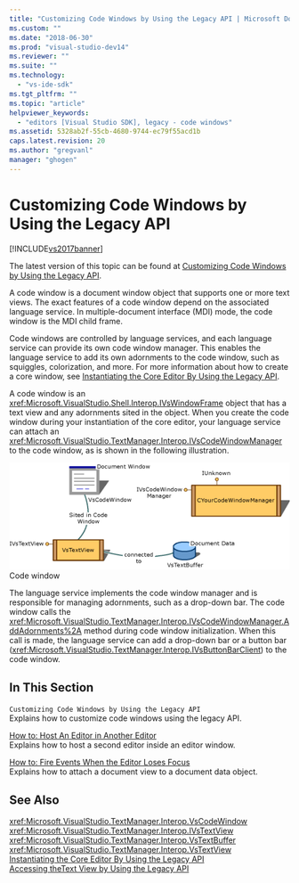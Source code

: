 ```yaml
---
title: "Customizing Code Windows by Using the Legacy API | Microsoft Docs"
ms.custom: ""
ms.date: "2018-06-30"
ms.prod: "visual-studio-dev14"
ms.reviewer: ""
ms.suite: ""
ms.technology: 
  - "vs-ide-sdk"
ms.tgt_pltfrm: ""
ms.topic: "article"
helpviewer_keywords: 
  - "editors [Visual Studio SDK], legacy - code windows"
ms.assetid: 5328ab2f-55cb-4680-9744-ec79f55acd1b
caps.latest.revision: 20
ms.author: "gregvanl"
manager: "ghogen"
---
```

# Customizing Code Windows by Using the Legacy API
[!INCLUDE[vs2017banner](../includes/vs2017banner.md)]

The latest version of this topic can be found at [Customizing Code Windows by Using the Legacy API](https://docs.microsoft.com/visualstudio/extensibility/customizing-code-windows-by-using-the-legacy-api).  
  
A code window is a document window object that supports one or more text views. The exact features of a code window depend on the associated language service. In multiple-document interface (MDI) mode, the code window is the MDI child frame.  
  
 Code windows are controlled by language services, and each language service can provide its own code window manager. This enables the language service to add its own adornments to the code window, such as squiggles, colorization, and more. For more information about how to create a core window, see [Instantiating the Core Editor By Using the Legacy API](../extensibility/instantiating-the-core-editor-by-using-the-legacy-api.md).  
  
 A code window is an <xref:Microsoft.VisualStudio.Shell.Interop.IVsWindowFrame> object that has a text view and any adornments sited in the object. When you create the code window during your instantiation of the core editor, your language service can attach an <xref:Microsoft.VisualStudio.TextManager.Interop.IVsCodeWindowManager> to the code window, as is shown in the following illustration.  
  
 ![CodeWindow graphic](../extensibility/media/vscodewindow.gif "vscodewindow")  
Code window  
  
 The language service implements the code window manager and is responsible for managing adornments, such as a drop-down bar. The code window calls the <xref:Microsoft.VisualStudio.TextManager.Interop.IVsCodeWindowManager.AddAdornments%2A> method during code window initialization. When this call is made, the language service can add a drop-down bar or a button bar (<xref:Microsoft.VisualStudio.TextManager.Interop.IVsButtonBarClient>) to the code window.  
  
## In This Section  
 `Customizing Code Windows by Using the Legacy API`  
 Explains how to customize code windows using the legacy API.  
  
 [How to: Host An Editor in Another Editor](../extensibility/how-to-host-an-editor-in-another-editor.md)  
 Explains how to host a second editor inside an editor window.  
  
 [How to: Fire Events When the Editor Loses Focus](../extensibility/how-to-fire-events-when-the-editor-loses-focus.md)  
 Explains how to attach a document view to a document data object.  
  
## See Also  
 <xref:Microsoft.VisualStudio.TextManager.Interop.VsCodeWindow>   
 <xref:Microsoft.VisualStudio.TextManager.Interop.IVsTextView>   
 <xref:Microsoft.VisualStudio.TextManager.Interop.VsTextBuffer>   
 <xref:Microsoft.VisualStudio.TextManager.Interop.VsTextView>   
 [Instantiating the Core Editor By Using the Legacy API](../extensibility/instantiating-the-core-editor-by-using-the-legacy-api.md)   
 [Accessing theText View by Using the Legacy API](../extensibility/accessing-thetext-view-by-using-the-legacy-api.md)

